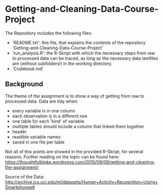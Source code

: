 # Getting-and-Cleaning-Data-Course-Project

The Repository includes the following files:

- 'README.txt': this file, that explains the contents of the repository 'Getting-and-Cleaning-Data-Course-Project'
- 'run_analysis.R': the R-Skript with which the necessary steps from raw to processed data can be traced, as long as the necessary data textfiles are (without subfolders!) in the working directory.
- 'Codebook.md'

## Background
The theme of the assignment is to show a way of getting from raw to processed data. Data are tidy when:
- every variable is in one column
- each observation is in a different row
- one table for each 'kind' of variable
- multiple tables should include a column that linked them together
- header
- readible variable names
- saved in one file per table

Not all of this points are showed  in the provided R-Skript, for several reasons.
Further reading on the topic can be found here: https://thoughtfulbloke.wordpress.com/2015/09/09/getting-and-cleaning-the-assignment/

Source of the Data: http://archive.ics.uci.edu/ml/datasets/Human+Activity+Recognition+Using+Smartphones#
